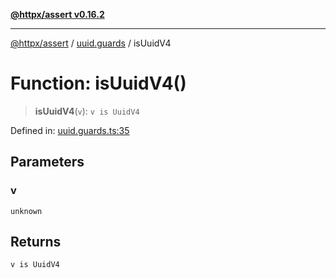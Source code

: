 [**@httpx/assert v0.16.2**](../../README.md)

***

[@httpx/assert](../../README.md) / [uuid.guards](../README.md) / isUuidV4

# Function: isUuidV4()

> **isUuidV4**(`v`): `v is UuidV4`

Defined in: [uuid.guards.ts:35](https://github.com/belgattitude/httpx/blob/7682ae8e8bf25ac4dbe7ea6b3b3dbe40b897e70c/packages/assert/src/uuid.guards.ts#L35)

## Parameters

### v

`unknown`

## Returns

`v is UuidV4`
